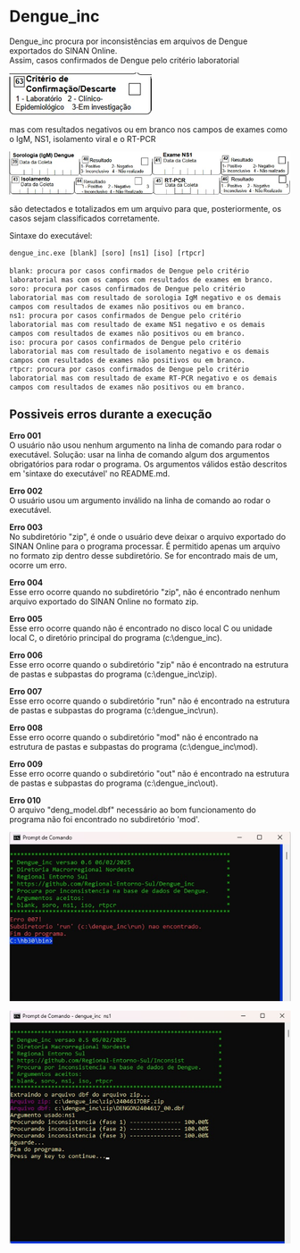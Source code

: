 # Dengue_inc 
Dengue_inc procura por inconsistências em arquivos de Dengue exportados do SINAN Online.  
Assim, casos confirmados de Dengue pelo critério laboratorial  

![x](/criterio.jpg)  

mas com resultados negativos ou em branco nos campos de exames como o IgM, NS1, isolamento viral e o RT-PCR

![x](/exames.jpg)  

são detectados e totalizados em um arquivo para que, posteriormente, os casos sejam classificados corretamente.

Sintaxe do executável:

~~~
dengue_inc.exe [blank] [soro] [ns1] [iso] [rtpcr]

blank: procura por casos confirmados de Dengue pelo critério laboratorial mas com os campos com resultados de exames em branco.
soro: procura por casos confirmados de Dengue pelo critério laboratorial mas com resultado de sorologia IgM negativo e os demais campos com resultados de exames não positivos ou em branco.
ns1: procura por casos confirmados de Dengue pelo critério laboratorial mas com resultado de exame NS1 negativo e os demais campos com resultados de exames não positivos ou em branco.
iso: procura por casos confirmados de Dengue pelo critério laboratorial mas com resultado de isolamento negativo e os demais campos com resultados de exames não positivos ou em branco.
rtpcr: procura por casos confirmados de Dengue pelo critério laboratorial mas com resultado de exame RT-PCR negativo e os demais campos com resultados de exames não positivos ou em branco.

~~~

## Possiveis erros durante a execução  

**Erro 001**  
O usuário não usou nenhum argumento na linha de comando para rodar o executável.
Solução: usar na linha de comando algum dos argumentos obrigatórios para rodar o programa. Os argumentos válidos estão descritos em 'sintaxe do executável' no README.md.

**Erro 002**  
O usuário usou um argumento inválido na linha de comando ao rodar o executável.

**Erro 003**  
No subdiretório "zip", é onde o usuário deve deixar o arquivo exportado do SINAN Online para o programa processar. É permitido apenas um arquivo no formato zip dentro desse subdiretório. Se for encontrado mais de um, ocorre um erro.

**Erro 004**  
Esse erro ocorre quando no subdiretório "zip", não é encontrado nenhum arquivo exportado do SINAN Online no formato zip.

**Erro 005**  
Esse erro ocorre quando não é encontrado no disco local C ou unidade local C, o diretório principal do programa (c:\dengue_inc).

**Erro 006**  
Esse erro ocorre quando o subdiretório "zip" não é encontrado na estrutura de pastas e subpastas do programa (c:\dengue_inc\zip).

**Erro 007**  
Esse erro ocorre quando o subdiretório "run" não é encontrado na estrutura de pastas e subpastas do programa (c:\dengue_inc\run).

**Erro 008**  
Esse erro ocorre quando o subdiretório "mod" não é encontrado na estrutura de pastas e subpastas do programa (c:\dengue_inc\mod).

**Erro 009**  
Esse erro ocorre quando o subdiretório "out" não é encontrado na estrutura de pastas e subpastas do programa (c:\dengue_inc\out).

**Erro 010**  
O arquivo "deng_model.dbf" necessário ao bom funcionamento do programa não foi encontrado no subdiretório 'mod'.

![x](/erro_7.jpg)  
  
![x](/dengue_inc.jpg)  

